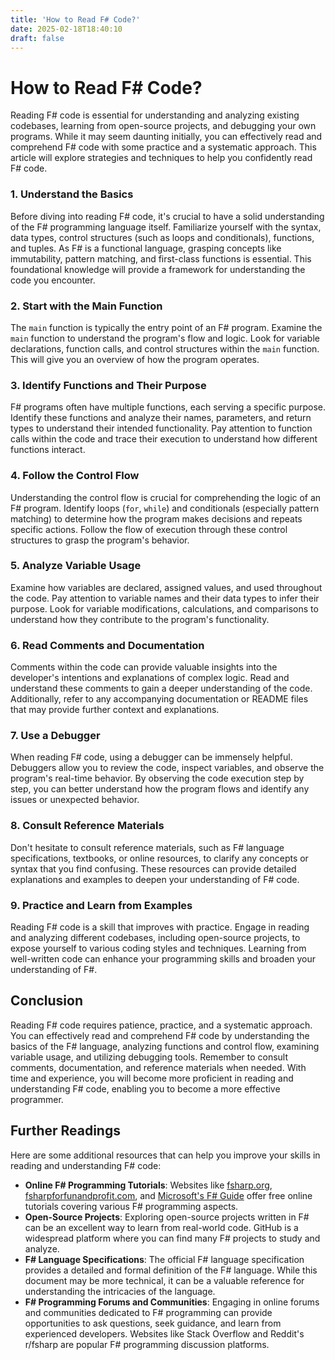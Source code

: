 ```yaml
---
title: 'How to Read F# Code?'
date: 2025-02-18T18:40:10
draft: false
---
```


# How to Read F# Code?

Reading F# code is essential for understanding and analyzing existing codebases, learning from open-source projects, and debugging your own programs. While it may seem daunting initially, you can effectively read and comprehend F# code with some practice and a systematic approach. This article will explore strategies and techniques to help you confidently read F# code.

### 1. Understand the Basics

Before diving into reading F# code, it's crucial to have a solid understanding of the F# programming language itself. Familiarize yourself with the syntax, data types, control structures (such as loops and conditionals), functions, and tuples. As F# is a functional language, grasping concepts like immutability, pattern matching, and first-class functions is essential. This foundational knowledge will provide a framework for understanding the code you encounter.

### 2. Start with the Main Function

The `main` function is typically the entry point of an F# program. Examine the `main` function to understand the program's flow and logic. Look for variable declarations, function calls, and control structures within the `main` function. This will give you an overview of how the program operates.

### 3. Identify Functions and Their Purpose

F# programs often have multiple functions, each serving a specific purpose. Identify these functions and analyze their names, parameters, and return types to understand their intended functionality. Pay attention to function calls within the code and trace their execution to understand how different functions interact.

### 4. Follow the Control Flow

Understanding the control flow is crucial for comprehending the logic of an F# program. Identify loops (`for`, `while`) and conditionals (especially pattern matching) to determine how the program makes decisions and repeats specific actions. Follow the flow of execution through these control structures to grasp the program's behavior.

### 5. Analyze Variable Usage

Examine how variables are declared, assigned values, and used throughout the code. Pay attention to variable names and their data types to infer their purpose. Look for variable modifications, calculations, and comparisons to understand how they contribute to the program's functionality.

### 6. Read Comments and Documentation

Comments within the code can provide valuable insights into the developer's intentions and explanations of complex logic. Read and understand these comments to gain a deeper understanding of the code. Additionally, refer to any accompanying documentation or README files that may provide further context and explanations.

### 7. Use a Debugger

When reading F# code, using a debugger can be immensely helpful. Debuggers allow you to review the code, inspect variables, and observe the program's real-time behavior. By observing the code execution step by step, you can better understand how the program flows and identify any issues or unexpected behavior.

### 8. Consult Reference Materials

Don't hesitate to consult reference materials, such as F# language specifications, textbooks, or online resources, to clarify any concepts or syntax that you find confusing. These resources can provide detailed explanations and examples to deepen your understanding of F# code.

### 9. Practice and Learn from Examples

Reading F# code is a skill that improves with practice. Engage in reading and analyzing different codebases, including open-source projects, to expose yourself to various coding styles and techniques. Learning from well-written code can enhance your programming skills and broaden your understanding of F#.

## Conclusion

Reading F# code requires patience, practice, and a systematic approach. You can effectively read and comprehend F# code by understanding the basics of the F# language, analyzing functions and control flow, examining variable usage, and utilizing debugging tools. Remember to consult comments, documentation, and reference materials when needed. With time and experience, you will become more proficient in reading and understanding F# code, enabling you to become a more effective programmer.

## Further Readings

Here are some additional resources that can help you improve your skills in reading and understanding F# code:

- **Online F# Programming Tutorials**: Websites like [fsharp.org](https://fsharp.org/), [fsharpforfunandprofit.com](https://fsharpforfunandprofit.com/), and [Microsoft's F# Guide](https://docs.microsoft.com/en-us/dotnet/fsharp/) offer free online tutorials covering various F# programming aspects.
- **Open-Source Projects**: Exploring open-source projects written in F# can be an excellent way to learn from real-world code. GitHub is a widespread platform where you can find many F# projects to study and analyze.
- **F# Language Specifications**: The official F# language specification provides a detailed and formal definition of the F# language. While this document may be more technical, it can be a valuable reference for understanding the intricacies of the language.
- **F# Programming Forums and Communities**: Engaging in online forums and communities dedicated to F# programming can provide opportunities to ask questions, seek guidance, and learn from experienced developers. Websites like Stack Overflow and Reddit's r/fsharp are popular F# programming discussion platforms.
